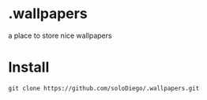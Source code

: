 # .wallpapers
a place to store nice wallpapers

# Install
`git clone https://github.com/soloDiego/.wallpapers.git`
